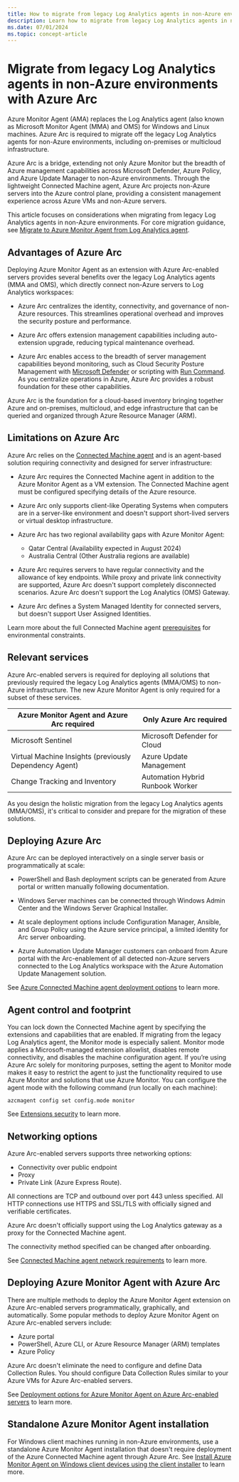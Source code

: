 ```yaml
---
title: How to migrate from legacy Log Analytics agents in non-Azure environments with Azure Arc
description: Learn how to migrate from legacy Log Analytics agents in non-Azure environments with Azure Arc.
ms.date: 07/01/2024
ms.topic: concept-article
---
```


# Migrate from legacy Log Analytics agents in non-Azure environments with Azure Arc

Azure Monitor Agent (AMA) replaces the Log Analytics agent (also known as Microsoft Monitor Agent (MMA) and OMS) for Windows and Linux machines. Azure Arc is required to migrate off the legacy Log Analytics agents for non-Azure environments, including on-premises or multicloud infrastructure.

Azure Arc is a bridge, extending not only Azure Monitor but the breadth of Azure management capabilities across Microsoft Defender, Azure Policy, and Azure Update Manager to non-Azure environments. Through the lightweight Connected Machine agent, Azure Arc projects non-Azure servers into the Azure control plane, providing a consistent management experience across Azure VMs and non-Azure servers.   

This article focuses on considerations when migrating from legacy Log Analytics agents in non-Azure environments. For core migration guidance, see [Migrate to Azure Monitor Agent from Log Analytics agent](/azure/azure-monitor/agents/azure-monitor-agent-migration).

## Advantages of Azure Arc  

Deploying Azure Monitor Agent as an extension with Azure Arc-enabled servers provides several benefits over the legacy Log Analytics agents (MMA and OMS), which directly connect non-Azure servers to Log Analytics workspaces:  

- Azure Arc centralizes the identity, connectivity, and governance of non-Azure resources. This streamlines operational overhead and improves the security posture and performance.   

- Azure Arc offers extension management capabilities including auto-extension upgrade, reducing typical maintenance overhead.   

- Azure Arc enables access to the breadth of server management capabilities beyond monitoring, such as Cloud Security Posture Management with [Microsoft Defender](/azure/defender-for-cloud/defender-for-cloud-introduction) or scripting with [Run Command](run-command.md). As you centralize operations in Azure, Azure Arc provides a robust foundation for these other capabilities.  

Azure Arc is the foundation for a cloud-based inventory bringing together Azure and on-premises, multicloud, and edge infrastructure that can be queried and organized through Azure Resource Manager (ARM). 

## Limitations on Azure Arc

Azure Arc relies on the [Connected Machine agent](/azure/azure-arc/servers/agent-overview) and is an agent-based solution requiring connectivity and designed for server infrastructure: 

- Azure Arc requires the Connected Machine agent in addition to the Azure Monitor Agent as a VM extension. The Connected Machine agent must be configured specifying details of the Azure resource.  

- Azure Arc only supports client-like Operating Systems when computers are in a server-like environment and doesn't support short-lived servers or virtual desktop infrastructure. 

- Azure Arc has two regional availability gaps with Azure Monitor Agent:
    - Qatar Central (Availability expected in August 2024)
    - Australia Central (Other Australia regions are available)  
    
- Azure Arc requires servers to have regular connectivity and the allowance of key endpoints. While proxy and private link connectivity are supported, Azure Arc doesn't support completely disconnected scenarios. Azure Arc doesn't support the Log Analytics (OMS) Gateway.  

- Azure Arc defines a System Managed Identity for connected servers, but doesn't support User Assigned Identities.  

Learn more about the full Connected Machine agent [prerequisites](/azure/azure-arc/servers/prerequisites#supported-operating-systems) for environmental constraints.

## Relevant services

Azure Arc-enabled servers is required for deploying all solutions that previously required the legacy Log Analytics agents (MMA/OMS) to non-Azure infrastructure. The new Azure Monitor Agent is only required for a subset of these services.

|Azure Monitor Agent and Azure Arc required  |Only Azure Arc required  |
|---------|---------|
|Microsoft Sentinel |Microsoft Defender for Cloud |
|Virtual Machine Insights (previously Dependency Agent) |Azure Update Management |
|Change Tracking and Inventory |Automation Hybrid Runbook Worker |

As you design the holistic migration from the legacy Log Analytics agents (MMA/OMS), it's critical to consider and prepare for the migration of these solutions.

## Deploying Azure Arc

Azure Arc can be deployed interactively on a single server basis or programmatically at scale:

- PowerShell and Bash deployment scripts can be generated from Azure portal or written manually following documentation.  

- Windows Server machines can be connected through Windows Admin Center and the Windows Server Graphical Installer.  

- At scale deployment options include Configuration Manager, Ansible, and Group Policy using the Azure service principal, a limited identity for Arc server onboarding.  

- Azure Automation Update Manager customers can onboard from Azure portal with the Arc-enablement of all detected non-Azure servers connected to the Log Analytics workspace with the Azure Automation Update Management solution.  

See [Azure Connected Machine agent deployment options](/azure/azure-arc/servers/deployment-options) to learn more.

## Agent control and footprint

You can lock down the Connected Machine agent by specifying the extensions and capabilities that are enabled. If migrating from the legacy Log Analytics agent, the Monitor mode is especially salient. Monitor mode applies a Microsoft-managed extension allowlist, disables remote connectivity, and disables the machine configuration agent. If you’re using Azure Arc solely for monitoring purposes, setting the agent to Monitor mode makes it easy to restrict the agent to just the functionality required to use Azure Monitor and solutions that use Azure Monitor. You can configure the agent mode with the following command (run locally on each machine): 

`azcmagent config set config.mode monitor` 

See [Extensions security](/azure/azure-arc/servers/security-extensions) to learn more.

## Networking options

Azure Arc-enabled servers supports three networking options:

- Connectivity over public endpoint
- Proxy 
- Private Link (Azure Express Route). 

All connections are TCP and outbound over port 443 unless specified. All HTTP connections use HTTPS and SSL/TLS with officially signed and verifiable certificates.  

Azure Arc doesn't officially support using the Log Analytics gateway as a proxy for the Connected Machine agent.  

The connectivity method specified can be changed after onboarding.   

See [Connected Machine agent network requirements](/azure/azure-arc/servers/network-requirements?tabs=azure-cloud) to learn more.

## Deploying Azure Monitor Agent with Azure Arc

There are multiple methods to deploy the Azure Monitor Agent extension on Azure Arc-enabled servers programmatically, graphically, and automatically. Some popular methods to deploy Azure Monitor Agent on Azure Arc-enabled servers include:  

- Azure portal 
- PowerShell, Azure CLI, or Azure Resource Manager (ARM) templates 
- Azure Policy 

Azure Arc doesn't eliminate the need to configure and define Data Collection Rules. You should configure Data Collection Rules similar to your Azure VMs for Azure Arc-enabled servers.

See [Deployment options for Azure Monitor Agent on Azure Arc-enabled servers](/azure/azure-arc/servers/concept-log-analytics-extension-deployment) to learn more.

## Standalone Azure Monitor Agent installation

For Windows client machines running in non-Azure environments, use a standalone Azure Monitor Agent installation that doesn't require deployment of the Azure Connected Machine agent through Azure Arc. See [Install Azure Monitor Agent on Windows client devices using the client installer](/azure/azure-monitor/agents/azure-monitor-agent-windows-client) to learn more.
